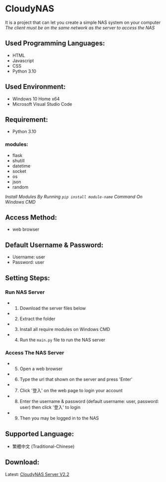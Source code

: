 # CloudyNAS
It is a project that can let you create a simple NAS system on your computer
*The client must be on the same network as the server to access the NAS*

## Used Programming Languages:
- HTML
- Javascript
- CSS
- Python 3.10

## Used Environment:
- Windows 10 Home x64
- Microsoft Visual Studio Code

## Requirement:
- Python 3.10

### modules: 
- flask
- shutill
- datetime
- socket
- os
- json
- random

*Install Modules By Running ``pip install module-name`` Command On Windows CMD*

## Access Method:
- web browser

## Default Username & Password:
- Username: user
- Password: user

## Setting Steps:
### Run NAS Server
- 1) Download the server files below
- 2) Extract the folder
- 3) Install all require modules on Windows CMD
- 4) Run the ``main.py`` file to run the NAS server

### Access The NAS Server
- 5) Open a web browser
- 6) Type the url that shown on the server and press 'Enter'
- 7) Click '登入' on the web page to login your account
- 8) Enter the username & password (default username: user, password: user) then click '登入' to login
- 9) Then you may be logged in to the NAS

## Supported Language:
- 繁體中文 (Traditional-Chinese)

## Download:
Latest: [CloudyNAS Server V2.2](https://github.com/JacksonLinQAQ/CloudyNAS/raw/main/CloudyNAS_V2.2.zip)
